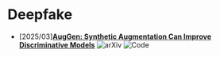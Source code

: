 # Deepfake
- [2025/03]**[AugGen: Synthetic Augmentation Can Improve Discriminative Models](https://arxiv.org/abs/2503.11544)** ![arXiv](https://img.shields.io/badge/arXiv-blue) ![Code](https://img.shields.io/badge/Code-violet)
